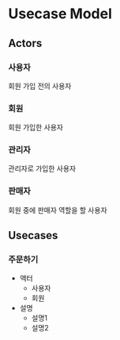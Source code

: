 # Usecase Model

## Actors

### 사용자

회원 가입 전의 사용자

### 회원

회원 가입한 사용자

### 관리자

관리자로 가입한 사용자

### 판매자

회원 중에 판매자 역할을 할 사용자

## Usecases

### 주문하기

- 액터
    - 사용자
    - 회원
- 설명
    - 설명1
    - 설명2
    

